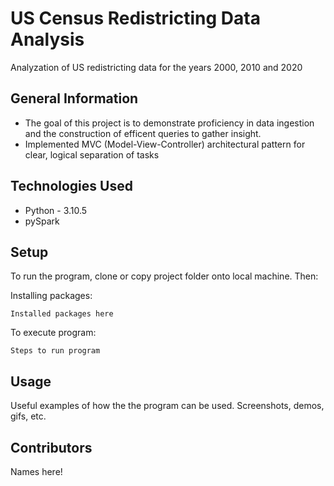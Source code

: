 # US Census Redistricting Data Analysis 
Analyzation of US redistricting data for the years 2000, 2010 and 2020


<!-- ## Table of Contents
* [General Info](#general-information)
* [Technologies Used](#technologies-used)
* [Features](#features)
* [Screenshots](#screenshots)
* [Setup](#setup)
* [Room for Improvement](#room-for-improvement)
* [Contact](#contact) -->


## General Information
- The goal of this project is to demonstrate proficiency in data ingestion and the construction of efficent queries to gather insight.
- Implemented MVC (Model-View-Controller) architectural pattern for clear, logical separation of tasks
<!-- - Why did you undertake it? -->
<!-- You don't have to answer all the questions - just the ones relevant to your project. -->


## Technologies Used
- Python - 3.10.5
- pySpark


<!-- ## Screenshots
![Example screenshot](./img/screenshot.png) -->
<!-- If you have screenshots you'd like to share, include them here. -->


## Setup
<!-- What are the project requirements/dependencies? Where are they listed? A requirements.txt or a Pipfile.lock file perhaps? Where is it located?

Proceed to describe how to install / setup one's local environment / get started with the project. -->
To run the program, clone or copy project folder onto local machine. Then:

Installing packages:
```
Installed packages here

```
To execute program:

```
Steps to run program

```

## Usage
Useful examples of how the the program can be used. Screenshots, demos, gifs, etc.


<!-- ## Usage
How does one go about using it?
Provide various use cases and code examples here.

`write-your-code-here` -->


<!-- ## Project Status
Project is: _in progress_ / _complete_ / _no longer being worked on_. If you are no longer working on it, provide reasons why. -->


<!-- ## Acknowledgements
Give credit here.
- This project was inspired by...
- This project was based on [this tutorial](https://www.example.com).
- Many thanks to... -->


## Contributors
Names here!



<!-- Optional -->